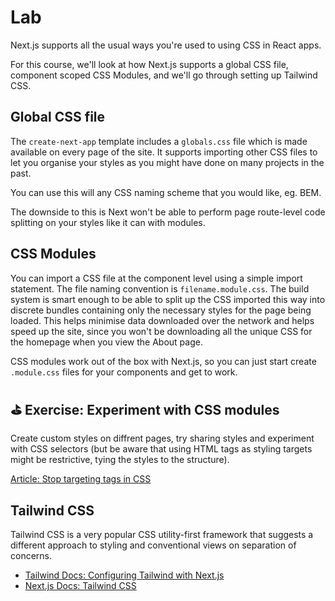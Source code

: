 # Lab

Next.js supports all the usual ways you're used to using CSS in React apps.

For this course, we'll look at how Next.js supports a global CSS file, component scoped CSS Modules, and we'll go through setting up Tailwind CSS.

## Global CSS file

The `create-next-app` template includes a `globals.css` file which is made available on every page of the site. It supports importing other CSS files to let you organise your styles as you might have done on many projects in the past.

You can use this will any CSS naming scheme that you would like, eg. BEM.

The downside to this is Next won't be able to perform page route-level code splitting on your styles like it can with modules.

## CSS Modules

You can import a CSS file at the component level using a simple import statement. The file naming convention is `filename.module.css`. The build system is smart enough to be able to split up the CSS imported this way into discrete bundles containing only the necessary styles for the page being loaded. This helps minimise data downloaded over the network and helps speed up the site, since you won't be downloading all the unique CSS for the homepage when you view the About page.

CSS modules work out of the box with Next.js, so you can just start create `.module.css` files for your components and get to work.

## ⛳️ Exercise: Experiment with CSS modules

Create custom styles on diffrent pages, try sharing styles and experiment with CSS selectors (but be aware that using HTML tags as styling targets might be restrictive, tying the styles to the structure).

[Article: Stop targeting tags in CSS](https://frontstuff.io/you-need-to-stop-targeting-tags-in-css)

## Tailwind CSS

Tailwind CSS is a very popular CSS utility-first framework that suggests a different approach to styling and conventional views on separation of concerns.

- [Tailwind Docs: Configuring Tailwind with Next.js](https://tailwindcss.com/docs/guides/nextjs)
- [Next.js Docs: Tailwind CSS](https://beta.nextjs.org/docs/styling/tailwind-css)